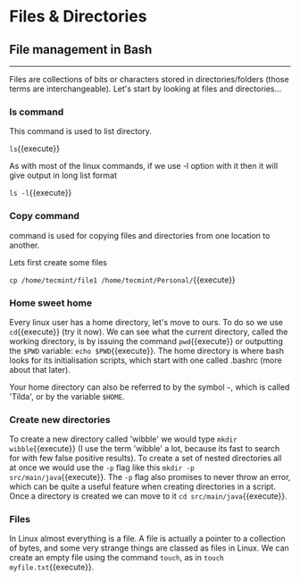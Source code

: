 # Files & Directories
## File management in Bash
---
Files are collections of bits or characters stored in directories/folders (those terms are interchangeable). Let's start by looking at files and directories...

### ls command

This command is used to list directory. 


`ls`{{execute}}


As with most of the linux commands, if we use -l option with it then it will give output in long list format

`ls -l`{{execute}}

### Copy command

command is used for copying files and directories from one location to another.

Lets first create some files



`cp /home/tecmint/file1 /home/tecmint/Personal/`{{execute}}



### Home sweet home
Every linux user has a home directory, let's move to ours. To do so we use `cd`{{execute}} (try it now). We can see what the current directory, called the working directory, is by issuing the command `pwd`{{execute}} or outputting the `$PWD` variable: `echo $PWD`{{execute}}. The home directory is where bash looks for its initialisation scripts, which start with one called .bashrc (more about that later).

Your home directory can also be referred to by the symbol `~`, which is called 'Tilda', or by the variable `$HOME`.

### Create new directories
To create a new directory called 'wibble' we would type `mkdir wibble`{{execute}} (I use the term 'wibble' a lot, because its fast to search for with few false positive results). To create a set of nested directories all at once we would use the `-p` flag like this `mkdir -p src/main/java`{{execute}}. The `-p` flag also promises to never throw an error, which can be quite a useful feature when creating directories in a script. Once a directory is created we can move to it `cd src/main/java`{{execute}}. 

### Files
In Linux almost everything is a file. A file is actually a pointer to a collection of bytes, and some very strange things are classed as files in Linux. We can create an empty file using the command `touch`, as in `touch myfile.txt`{{execute}}. 


